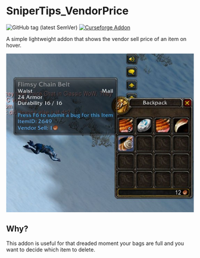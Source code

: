 # SniperTips_VendorPrice

![GitHub tag (latest SemVer)](https://img.shields.io/github/tag/ps-wow/SniperTips_VendorPrice.svg) [![Curseforge Addon](https://img.shields.io/badge/Curseforge-Addon-orange.svg)](https://www.curseforge.com/wow/addons/snipertips)

A simple lightweight addon that shows the vendor sell price of an item on hover.

![Screenshot 1 - Flimsy Chain Belt](https://github.com/ps-wow/VendorPrice-Classic/blob/master/screenshots/VendorPrice-1-FlimsyChainBelt.jpg)

## Why?

This addon is useful for that dreaded moment your bags are full and you want to decide which item to delete.

